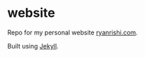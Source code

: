 website
=======

Repo for my personal website [ryanrishi.com](http://ryanrishi.com).

Built using [Jekyll](http://jekyllrb.com/).
